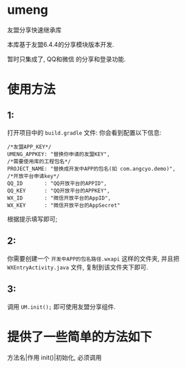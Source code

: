 # umeng
友盟分享快速继承库

本库基于友盟6.4.4的分享模块版本开发.

暂时只集成了, QQ和微信 的分享和登录功能.

# 使用方法
## 1:
打开项目中的 `build.gradle` 文件:
你会看到配置以下信息:
```
/*友盟APP_KEY*/
UMENG_APPKEY: "替换你申请的友盟KEY",
/*需要使用库的工程包名*/
PROJECT_NAME: "替换成开发中APP的包名(如 com.angcyo.demo)",
/*开放平台申请key*/
QQ_ID       : "QQ开放平台的APPID",
QQ_KEY      : "QQ开放平台的APPKEY",
WX_ID       : "微信开放平台的AppID",
WX_KEY      : "微信开放平台的AppSecret"
```

根据提示填写即可;

## 2:
你需要创建一个 `开发中APP的包名路径.wxapi` 这样的文件夹, 并且把 `WXEntryActivity.java` 文件, 复制到该文件夹下即可.

## 3:
调用 `UM.init();` 即可使用友盟分享组件.

# 提供了一些简单的方法如下
方法名|作用
init()|初始化, 必须调用
